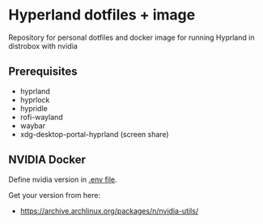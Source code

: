 # Hyperland dotfiles + image

Repository for personal dotfiles and docker image for running Hyprland in distrobox with nvidia

## Prerequisites

- hyprland
- hyprlock
- hypridle
- rofi-wayland
- waybar
- xdg-desktop-portal-hyprland (screen share)

## NVIDIA Docker

Define nvidia version in [.env file](.env).

Get your version from here:
* https://archive.archlinux.org/packages/n/nvidia-utils/


